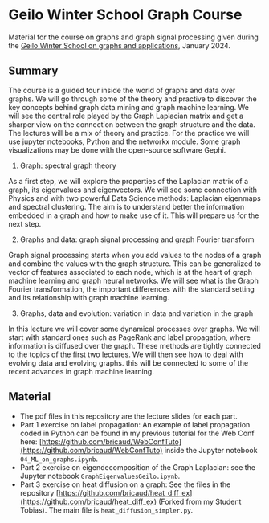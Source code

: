 # Geilo Winter School Graph Course

Material for the course on graphs and graph signal processing given during the [Geilo Winter School on graphs and applications](https://www.sintef.no/projectweb/geilowinterschool/2024-winter-school/), January 2024.

## Summary 
The course is a guided tour inside the world of graphs and data over graphs. We will go through some of the theory and practive to discover the key concepts behind graph data mining and graph machine learning. We will see the central role played by the Graph Laplacian matrix and get a sharper view on the connection between the graph structure and the data. The lectures will be a mix of theory and practice. For the practice we will use jupyter notebooks, Python and the networkx module. Some graph visualizations may be done with the open-source software Gephi.

1. Graph: spectral graph theory

As a first step, we will explore the properties of the Laplacian matrix of a graph, its eigenvalues and eigenvectors. We will see some connection with Physics and with two powerful Data Science methods: Laplacian eigenmaps and spectral clustering. The aim is to understand better the information embedded in a graph and how to make use of it. This will prepare us for the next step.

2. Graphs and data: graph signal processing and graph Fourier transform

Graph signal processing starts when you add values to the nodes of a graph and combine the values with the graph structure. This can be generalized to vector of features associated to each node, which is at the heart of graph machine learning and graph neural networks. We will see what is the Graph Fourier transformation, the important differences with the standard setting and its relationship with graph machine learning.

3. Graphs, data and evolution: variation in data and variation in the graph

In this lecture we will cover some dynamical processes over graphs. We will start with standard ones such as PageRank and label propagation, where information is diffused over the graph. These methods are tightly connected to the topics of the first two lectures. We will then see how to deal with evolving data and evolving graphs. this will be connected to some of the recent advances in graph machine learning.

## Material

* The pdf files in this repository are the lecture slides for each part. 
* Part 1 exercise on label propagation: An example of label propagation coded in Python can be found in my previous tutorial for the Web Conf here: [https://github.com/bricaud/WebConfTuto](https://github.com/bricaud/WebConfTuto) inside the Jupyter notebook `04_ML_on_graphs.ipynb`.
* Part 2 exercise on eigendecomposition of the Graph Laplacian: see the Jupyter notebook `GraphEigenvaluesGeilo.ipynb`.
* Part 3 exercise on heat diffusion on a graph: See the files in the repository [https://github.com/bricaud/heat_diff_ex](https://github.com/bricaud/heat_diff_ex) (Forked from my Student Tobias). The main file is `heat_diffusion_simpler.py`.


